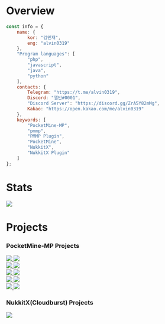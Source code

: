 # Overview
<!--
:grinning: Hello, I'm student in Okjeong Highschool, and I also make [PocketMine-MP](https://github.com/pmmp/PocketMine-MP) plugin.

I do a lot of minecraft-related things, My current programming language is PHP, and my preferred language is JavaScripts. In addition, I am learning Java, C, and Python.

If you want to be friends with me, send a friend request to Discord **앨빈#0001**.
-->

```javascript
const info = {
    name: {
        kor: "김민재",
        eng: "alvin0319"
    },
    "Program languages": [
        "php",
        "javascript",
        "java",
        "python"
    ],
    contacts: {
        Telegram: "https://t.me/alvin0319",
        Discord: "앨빈#0001",
        "Discord Server": "https://discord.gg/ZrA5Y82mMg",
        Kakao: "https://open.kakao.com/me/alvin0319"
    },
    keywords: [
        "PocketMine-MP",
        "pmmp",
        "PMMP Plugin",
        "PocketMine",
        "NukkitX",
        "NukkitX Plugin"
    ]
};
```
<!--
# Available contacts
<a href="https://t.me/alvin0319"><br>
![](https://img.shields.io/badge/chat%20on-Telegram-blue)
</a>
<a href="https://open.kakao.com/me/alvin0319"><br>
![](https://img.shields.io/badge/chat%20on-KakaoTalk-yellow)
</a>

<a href="https://discord.gg/ZrA5Y82mMg"><br>
![](https://img.shields.io/badge/chat%20on-Discord-blue)
</a>
-->

# Stats
![](https://github-readme-stats.vercel.app/api?username=alvin0319&show_icons=true&title_color=fff&icon_color=79ff97&text_color=9f9f9f&bg_color=151515)

# Projects

### PocketMine-MP Projects

<a href="https://github.com/alvin0319/OffHand">![](https://img.shields.io/badge/Offhand-Active-green) </a> <a href="https://github.com/alvin0319/GodWar">![](https://img.shields.io/badge/GodWar-Active-green) </a><br>
<a href="https://github.com/alvin0319/NPC">![](https://img.shields.io/badge/NPC-Active-green) </a> <a href="https://github.com/alvin0319/DropBoxBackUp">![](https://img.shields.io/badge/DropboxBackUp-Active-green) </a><br>
<a href="https://github.com/alvin0319/DoEmote">![](https://img.shields.io/badge/DoEmote-Active-green) </a> <a href="https://github.com/alvin0319/RankText">![](https://img.shields.io/badge/RankText-Active-green) </a><br>
<a href="https://github.com/alvin0319/TriggerPE">![](https://img.shields.io/badge/TriggerPE-Active-green) </a> <a href="https://github.com/alvin0319/TelegramPM">![](https://img.shields.io/badge/TelegramPM-Active-green) </a><br>
<a href="https://github.com/alvin0319/TradeNPC">![](https://img.shields.io/badge/TradeNPC-Discontinued-red) </a> <a href="https://github.com/alvin0319/Shield">![](https://img.shields.io/badge/Shield-Active-green) </a><br>

### NukkitX(Cloudburst) Projects

<a href="https://github.com/alvin0319/EDGE">![](https://img.shields.io/badge/EDGE-Active-green) </a>

<!--
**alvin0319/alvin0319** is a ✨ _special_ ✨ repository because its `README.md` (this file) appears on your GitHub profile.

Here are some ideas to get you started:

- 🔭 I’m currently working on ...
- 🌱 I’m currently learning ...
- 👯 I’m looking to collaborate on ...
- 🤔 I’m looking for help with ...
- 💬 Ask me about ...
- 📫 How to reach me: ...
- 😄 Pronouns: ...
- ⚡ Fun fact: ...
-->
